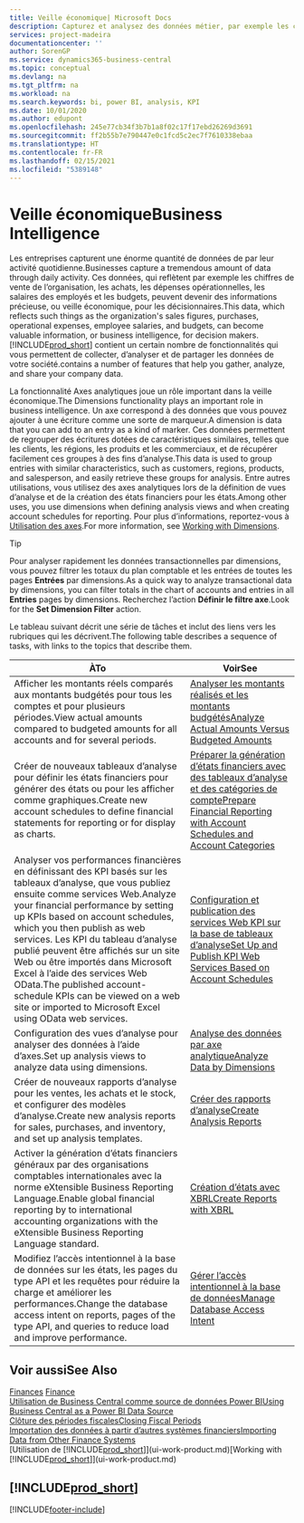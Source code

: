 ```yaml
---
title: Veille économique| Microsoft Docs
description: Capturez et analysez des données métier, par exemple les chiffres de vente de l’organisation, les achats, les dépenses opérationnelles, les salaires des employés et les budgets, peuvent être des informations précieuses, pour la veille économique ou pour les décisionnaires.
services: project-madeira
documentationcenter: ''
author: SorenGP
ms.service: dynamics365-business-central
ms.topic: conceptual
ms.devlang: na
ms.tgt_pltfrm: na
ms.workload: na
ms.search.keywords: bi, power BI, analysis, KPI
ms.date: 10/01/2020
ms.author: edupont
ms.openlocfilehash: 245e77cb34f3b7b1a8f02c17f17ebd26269d3691
ms.sourcegitcommit: ff2b55b7e790447e0c1fcd5c2ec7f7610338ebaa
ms.translationtype: HT
ms.contentlocale: fr-FR
ms.lasthandoff: 02/15/2021
ms.locfileid: "5389148"
---
```

# <a name="business-intelligence"></a><span data-ttu-id="54703-103">Veille économique</span><span class="sxs-lookup"><span data-stu-id="54703-103">Business Intelligence</span></span>
<span data-ttu-id="54703-104">Les entreprises capturent une énorme quantité de données de par leur activité quotidienne.</span><span class="sxs-lookup"><span data-stu-id="54703-104">Businesses capture a tremendous amount of data through daily activity.</span></span> <span data-ttu-id="54703-105">Ces données, qui reflètent par exemple les chiffres de vente de l’organisation, les achats, les dépenses opérationnelles, les salaires des employés et les budgets, peuvent devenir des informations précieuse, ou veille économique, pour les décisionnaires.</span><span class="sxs-lookup"><span data-stu-id="54703-105">This data, which reflects such things as the organization's sales figures, purchases, operational expenses, employee salaries, and budgets, can become valuable information, or business intelligence, for decision makers.</span></span> [!INCLUDE[prod_short](includes/prod_short.md)] <span data-ttu-id="54703-106">contient un certain nombre de fonctionnalités qui vous permettent de collecter, d’analyser et de partager les données de votre société.</span><span class="sxs-lookup"><span data-stu-id="54703-106">contains a number of features that help you gather, analyze, and share your company data.</span></span>

<span data-ttu-id="54703-107">La fonctionnalité Axes analytiques joue un rôle important dans la veille économique.</span><span class="sxs-lookup"><span data-stu-id="54703-107">The Dimensions functionality plays an important role in business intelligence.</span></span> <span data-ttu-id="54703-108">Un axe correspond à des données que vous pouvez ajouter à une écriture comme une sorte de marqueur.</span><span class="sxs-lookup"><span data-stu-id="54703-108">A dimension is data that you can add to an entry as a kind of marker.</span></span> <span data-ttu-id="54703-109">Ces données permettent de regrouper des écritures dotées de caractéristiques similaires, telles que les clients, les régions, les produits et les commerciaux, et de récupérer facilement ces groupes à des fins d’analyse.</span><span class="sxs-lookup"><span data-stu-id="54703-109">This data is used to group entries with similar characteristics, such as customers, regions, products, and salesperson, and easily retrieve these groups for analysis.</span></span> <span data-ttu-id="54703-110">Entre autres utilisations, vous utilisez des axes analytiques lors de la définition de vues d’analyse et de la création des états financiers pour les états.</span><span class="sxs-lookup"><span data-stu-id="54703-110">Among other uses, you use dimensions  when defining analysis views and when creating account schedules for reporting.</span></span> <span data-ttu-id="54703-111">Pour plus d’informations, reportez-vous à [Utilisation des axes](finance-dimensions.md).</span><span class="sxs-lookup"><span data-stu-id="54703-111">For more information, see [Working with Dimensions](finance-dimensions.md).</span></span>

> [!TIP]
> <span data-ttu-id="54703-112">Pour analyser rapidement les données transactionnelles par dimensions, vous pouvez filtrer les totaux du plan comptable et les entrées de toutes les pages **Entrées** par dimensions.</span><span class="sxs-lookup"><span data-stu-id="54703-112">As a quick way to analyze transactional data by dimensions, you can filter totals in the chart of accounts and entries in all **Entries** pages by dimensions.</span></span> <span data-ttu-id="54703-113">Recherchez l’action **Définir le filtre axe**.</span><span class="sxs-lookup"><span data-stu-id="54703-113">Look for the **Set Dimension Filter** action.</span></span>  

<span data-ttu-id="54703-114">Le tableau suivant décrit une série de tâches et inclut des liens vers les rubriques qui les décrivent.</span><span class="sxs-lookup"><span data-stu-id="54703-114">The following table describes a sequence of tasks, with links to the topics that describe them.</span></span>  

| <span data-ttu-id="54703-115">À</span><span class="sxs-lookup"><span data-stu-id="54703-115">To</span></span> | <span data-ttu-id="54703-116">Voir</span><span class="sxs-lookup"><span data-stu-id="54703-116">See</span></span> |
| --- | --- |
|<span data-ttu-id="54703-117">Afficher les montants réels comparés aux montants budgétés pour tous les comptes et pour plusieurs périodes.</span><span class="sxs-lookup"><span data-stu-id="54703-117">View actual amounts compared to budgeted amounts for all accounts and for several periods.</span></span>|[<span data-ttu-id="54703-118">Analyser les montants réalisés et les montants budgétés</span><span class="sxs-lookup"><span data-stu-id="54703-118">Analyze Actual Amounts Versus Budgeted Amounts</span></span>](bi-how-analyze-actual-versus-budget.md)|
|<span data-ttu-id="54703-119">Créer de nouveaux tableaux d’analyse pour définir les états financiers pour générer des états ou pour les afficher comme graphiques.</span><span class="sxs-lookup"><span data-stu-id="54703-119">Create new account schedules to define financial statements for reporting or for display as charts.</span></span>|[<span data-ttu-id="54703-120">Préparer la génération d’états financiers avec des tableaux d’analyse et des catégories de compte</span><span class="sxs-lookup"><span data-stu-id="54703-120">Prepare Financial Reporting with Account Schedules and Account Categories</span></span>](bi-how-work-account-schedule.md)|
|<span data-ttu-id="54703-121">Analyser vos performances financières en définissant des KPI basés sur les tableaux d’analyse, que vous publiez ensuite comme services Web.</span><span class="sxs-lookup"><span data-stu-id="54703-121">Analyze your financial performance by setting up KPIs based on account schedules, which you then publish as web services.</span></span> <span data-ttu-id="54703-122">Les KPI du tableau d’analyse publié peuvent être affichés sur un site Web ou être importés dans Microsoft Excel à l’aide des services Web OData.</span><span class="sxs-lookup"><span data-stu-id="54703-122">The published account-schedule KPIs can be viewed on a web site or imported to Microsoft Excel using OData web services.</span></span>|[<span data-ttu-id="54703-123">Configuration et publication des services Web KPI sur la base de tableaux d’analyse</span><span class="sxs-lookup"><span data-stu-id="54703-123">Set Up and Publish KPI Web Services Based on Account Schedules</span></span>](bi-how-to-set-up-and-publish-kpi-web-services-based-on-account-schedules.md)|
|<span data-ttu-id="54703-124">Configuration des vues d’analyse pour analyser des données à l’aide d’axes.</span><span class="sxs-lookup"><span data-stu-id="54703-124">Set up analysis views to analyze data using dimensions.</span></span>|[<span data-ttu-id="54703-125">Analyse des données par axe analytique</span><span class="sxs-lookup"><span data-stu-id="54703-125">Analyze Data by Dimensions</span></span>](bi-how-analyze-data-dimension.md)|
|<span data-ttu-id="54703-126">Créer de nouveaux rapports d’analyse pour les ventes, les achats et le stock, et configurer des modèles d’analyse.</span><span class="sxs-lookup"><span data-stu-id="54703-126">Create new analysis reports for sales, purchases, and inventory, and set up analysis templates.</span></span>|[<span data-ttu-id="54703-127">Créer des rapports d’analyse</span><span class="sxs-lookup"><span data-stu-id="54703-127">Create Analysis Reports</span></span>](bi-how-create-analysis-views-reports.md)|
|<span data-ttu-id="54703-128">Activer la génération d’états financiers généraux par des organisations comptables internationales avec la norme eXtensible Business Reporting Language.</span><span class="sxs-lookup"><span data-stu-id="54703-128">Enable global financial reporting by to international accounting organizations with the eXtensible Business Reporting Language standard.</span></span>|[<span data-ttu-id="54703-129">Création d’états avec XBRL</span><span class="sxs-lookup"><span data-stu-id="54703-129">Create Reports with XBRL</span></span>](bi-create-reports-with-xbrl.md)|
|<span data-ttu-id="54703-130">Modifiez l’accès intentionnel à la base de données sur les états, les pages du type API et les requêtes pour réduire la charge et améliorer les performances.</span><span class="sxs-lookup"><span data-stu-id="54703-130">Change the database access intent on reports, pages of the type API, and queries to reduce load and improve performance.</span></span>|[<span data-ttu-id="54703-131">Gérer l’accès intentionnel à la base de données</span><span class="sxs-lookup"><span data-stu-id="54703-131">Manage Database Access Intent</span></span>](admin-data-access-intent.md)|

## <a name="see-also"></a><span data-ttu-id="54703-132">Voir aussi</span><span class="sxs-lookup"><span data-stu-id="54703-132">See Also</span></span>
<span data-ttu-id="54703-133">[Finances](finance.md)  </span><span class="sxs-lookup"><span data-stu-id="54703-133">[Finance](finance.md)  </span></span>  
[<span data-ttu-id="54703-134">Utilisation de Business Central comme source de données Power BI</span><span class="sxs-lookup"><span data-stu-id="54703-134">Using Business Central as a Power BI Data Source</span></span>](across-how-use-financials-data-source-powerbi.md)  
[<span data-ttu-id="54703-135">Clôture des périodes fiscales</span><span class="sxs-lookup"><span data-stu-id="54703-135">Closing Fiscal Periods</span></span>](year-close-years-periods.md)  
[<span data-ttu-id="54703-136">Importation des données à partir d’autres systèmes financiers</span><span class="sxs-lookup"><span data-stu-id="54703-136">Importing Data from Other Finance Systems</span></span>](across-import-data-configuration-packages.md)  
<span data-ttu-id="54703-137">[Utilisation de [!INCLUDE[prod_short](includes/prod_short.md)]](ui-work-product.md)</span><span class="sxs-lookup"><span data-stu-id="54703-137">[Working with [!INCLUDE[prod_short](includes/prod_short.md)]](ui-work-product.md)</span></span>

## [!INCLUDE[prod_short](includes/free_trial_md.md)]  


[!INCLUDE[footer-include](includes/footer-banner.md)]
